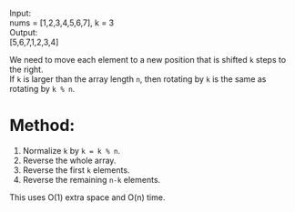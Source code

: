 
Input:  
nums = [1,2,3,4,5,6,7], k = 3  
Output:  
[5,6,7,1,2,3,4]



We need to move each element to a new position that is shifted `k` steps to the right.  
If `k` is larger than the array length `n`, then rotating by `k` is the same as rotating by `k % n`.

# Method:
1. Normalize `k` by `k = k % n`.
2. Reverse the whole array.
3. Reverse the first `k` elements.
4. Reverse the remaining `n-k` elements.

This uses O(1) extra space and O(n) time.
